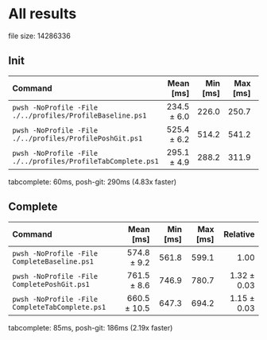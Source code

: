 # All results

file size: 14286336
## Init

| Command | Mean [ms] | Min [ms] | Max [ms] | Relative |
|:---|---:|---:|---:|---:|
| `pwsh -NoProfile -File ./../profiles/ProfileBaseline.ps1` | 234.5 ± 6.0 | 226.0 | 250.7 | 1.00 |
| `pwsh -NoProfile -File ./../profiles/ProfilePoshGit.ps1` | 525.4 ± 6.2 | 514.2 | 541.2 | 2.24 ± 0.06 |
| `pwsh -NoProfile -File ./../profiles/ProfileTabComplete.ps1` | 295.1 ± 4.9 | 288.2 | 311.9 | 1.26 ± 0.04 |

tabcomplete: 60ms, posh-git: 290ms (4.83x faster)
## Complete

| Command | Mean [ms] | Min [ms] | Max [ms] | Relative |
|:---|---:|---:|---:|---:|
| `pwsh -NoProfile -File CompleteBaseline.ps1` | 574.8 ± 9.2 | 561.8 | 599.1 | 1.00 |
| `pwsh -NoProfile -File CompletePoshGit.ps1` | 761.5 ± 8.6 | 746.9 | 780.7 | 1.32 ± 0.03 |
| `pwsh -NoProfile -File CompleteTabComplete.ps1` | 660.5 ± 10.5 | 647.3 | 694.2 | 1.15 ± 0.03 |

tabcomplete: 85ms, posh-git: 186ms (2.19x faster)
